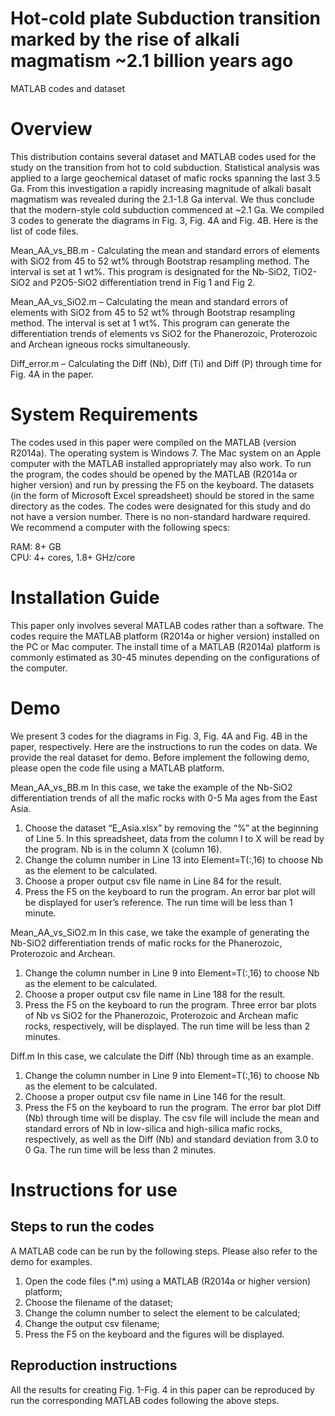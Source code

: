 # Hot-cold plate Subduction transition marked by the rise of alkali magmatism ~2.1 billion years ago
MATLAB codes and dataset

# Overview
This distribution contains several dataset and MATLAB codes used for the study on the transition from hot to cold subduction. 
Statistical analysis was applied to a large geochemical dataset of mafic rocks spanning the last 3.5 Ga. From this investigation a rapidly increasing magnitude of alkali basalt magmatism was revealed during the 2.1-1.8 Ga interval. We thus conclude that the modern-style cold subduction commenced at ~2.1 Ga.
We compiled 3 codes to generate the diagrams in Fig. 3, Fig. 4A and Fig. 4B. Here is the list of code files.

Mean_AA_vs_BB.m - Calculating the mean and standard errors of elements with SiO2 from 45 to 52 wt% through Bootstrap resampling method. The interval is set at 1 wt%. This program is designated for the Nb-SiO2, TiO2-SiO2 and P2O5-SiO2 differentiation trend in Fig 1 and Fig 2. 

Mean_AA_vs_SiO2.m – Calculating the mean and standard errors of elements with SiO2 from 45 to 52 wt% through Bootstrap resampling method. The interval is set at 1 wt%. This program can generate the differentiation trends of elements vs SiO2 for the Phanerozoic, Proterozoic and Archean igneous rocks simultaneously. 

Diff_error.m – Calculating the Diff (Nb), Diff (Ti) and Diff (P) through time for Fig. 4A in the paper. 

# System Requirements
The codes used in this paper were compiled on the MATLAB (version R2014a). The operating system is Windows 7. The Mac system on an Apple computer with the MATLAB installed appropriately may also work. To run the program, the codes should be opened by the MATLAB (R2014a or higher version) and run by pressing the F5 on the keyboard. The datasets (in the form of Microsoft Excel spreadsheet) should be stored in the same directory as the codes. 
The codes were designated for this study and do not have a version number. 
There is no non-standard hardware required. We recommend a computer with the following specs:

RAM: 8+ GB  
CPU: 4+ cores, 1.8+ GHz/core

# Installation Guide
This paper only involves several MATLAB codes rather than a software. The codes require the MATLAB platform (R2014a or higher version) installed on the PC or Mac computer. 
The install time of a MATLAB (R2014a) platform is commonly estimated as 30-45 minutes depending on the configurations of the computer. 

# Demo
We present 3 codes for the diagrams in Fig. 3, Fig. 4A and Fig. 4B in the paper, respectively. Here are the instructions to run the codes on data. We provide the real dataset for demo. Before implement the following demo, please open the code file using a MATLAB platform. 

Mean_AA_vs_BB.m
In this case, we take the example of the Nb-SiO2 differentiation trends of all the mafic rocks with 0-5 Ma ages from the East Asia. 
1. Choose the dataset “E_Asia.xlsx” by removing the “%” at the beginning of Line 5. In this spreadsheet, data from the column I to X will be read by the program. Nb is in the column X (column 16). 
2. Change the column number in Line 13 into Element=T(:,16) to choose Nb as the element to be calculated.
3. Choose a proper output csv file name in Line 84 for the result. 
4. Press the F5 on the keyboard to run the program. An error bar plot will be displayed for user’s reference. The run time will be less than 1 minute.

Mean_AA_vs_SiO2.m
In this case, we take the example of generating the Nb-SiO2 differentiation trends of mafic rocks for the Phanerozoic, Proterozoic and Archean.
1. Change the column number in Line 9 into Element=T(:,16) to choose Nb as the element to be calculated.
2. Choose a proper output csv file name in Line 188 for the result. 
3. Press the F5 on the keyboard to run the program. Three error bar plots of Nb vs SiO2 for the Phanerozoic, Proterozoic and Archean mafic rocks, respectively, will be displayed. The run time will be less than 2 minutes.

Diff.m
In this case, we calculate the Diff (Nb) through time as an example. 
1. Change the column number in Line 9 into Element=T(:,16) to choose Nb as the element to be calculated.
2. Choose a proper output csv file name in Line 146 for the result. 
3. Press the F5 on the keyboard to run the program. The error bar plot Diff (Nb) through time will be display. The csv file will include the mean and standard errors of Nb in low-silica and high-silica mafic rocks, respectively, as well as the Diff (Nb) and standard deviation from 3.0 to 0 Ga. The run time will be less than 2 minutes. 
 
# Instructions for use
## Steps to run the codes
A MATLAB code can be run by the following steps. Please also refer to the demo for examples.
1. Open the code files (*.m) using a MATLAB (R2014a or higher version) platform; 
2. Choose the filename of the dataset;
3. Change the column number to select the element to be calculated;
4. Change the output csv filename;
5. Press the F5 on the keyboard and the figures will be displayed. 

## Reproduction instructions
All the results for creating Fig. 1-Fig. 4 in this paper can be reproduced by run the corresponding MATLAB codes following the above steps. 
 

